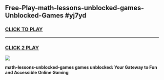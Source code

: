 
## Free-Play-math-lessons-unblocked-games-Unblocked-Games #yj7yd
<h3>
<a href="https://news.freeplayer.one?title=math-lessons-unblocked-games&ref=8M">CLICK TO PLAY</a></h3>
<hr>

<h3>
<a href="https://news.freeplayer.one?title=math-lessons-unblocked-games&ref=8M">CLICK 2 PLAY</a>
  
</h3>

<a href="https://news.freeplayer.one?title=math-lessons-unblocked-games&ref=8M"><img src="https://clearcache.store/games.png"></a>


**math-lessons-unblocked-games games unblocked: Your Gateway to Fun and Accessible Online Gaming**
